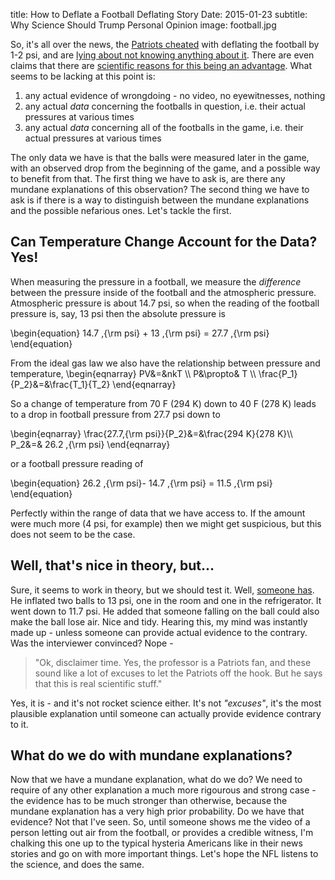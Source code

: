 title: How to Deflate a Football Deflating Story
Date: 2015-01-23
subtitle: Why Science Should Trump Personal Opinion
image: football.jpg

So, it's all over the news, the [Patriots cheated] with deflating the football by 1-2 psi, and are [lying about not knowing anything about it].  There are even claims that there are [scientific reasons for this being an advantage].  What seems to be lacking at this point is:

1. any actual evidence of wrongdoing - no video, no eyewitnesses, nothing
2. any actual *data* concerning the footballs in question, i.e. their actual pressures at various times
3. any actual *data* concerning all of the footballs in the game, i.e. their actual pressures at various times

The only data we have is that the balls were measured later in the game, with an observed drop from the beginning of the game, and a possible way to benefit from that.  The first thing we have to ask is, are there any mundane explanations of this observation?  The second thing we have to ask is if there is a way to distinguish between the mundane explanations and the possible nefarious ones.  Let's tackle the first.  

## Can Temperature Change Account for the Data?  Yes!

When measuring the pressure in a football, we measure the *difference* between the pressure inside of the football and the atmospheric pressure.  Atmospheric pressure is about 14.7 psi, so when the reading of the football pressure is, say, 13 psi then the absolute pressure is 

\begin{equation}
14.7 \,{\rm psi} + 13 \,{\rm psi} = 27.7 \,{\rm psi}
\end{equation}

From the ideal gas law we also have the relationship between pressure and temperature,
\begin{eqnarray}
PV&=&nkT \\\\
P&\propto& T \\\\
\frac{P_1}{P_2}&=&\frac{T_1}{T_2}
\end{eqnarray}

So a change of temperature from 70 F (294 K) down to 40 F (278 K) leads to a drop in football pressure from 27.7 psi down to

\begin{eqnarray}
\frac{27.7\,{\rm psi}}{P_2}&=&\frac{294 K}{278 K}\\\\
P_2&=& 26.2 \,{\rm psi}
\end{eqnarray}

or a football pressure reading of

\begin{equation}
26.2 \,{\rm psi}- 14.7 \,{\rm psi} = 11.5 \,{\rm psi}
\end{equation}

Perfectly within the range of data that we have access to.  If the amount were much more (4 psi, for example) then we might get suspicious, but this does not seem to be the case.

## Well, that's nice in theory, but...

Sure, it seems to work in theory, but we should test it.  Well, [someone has].  He inflated two balls to 13 psi, one in the room and one in the refrigerator.  It went down to 11.7 psi.  He added that someone falling on the ball could also make the ball lose air.  Nice and tidy.  Hearing this, my mind was instantly made up - unless someone can provide actual evidence to the contrary.  Was the interviewer convinced?  Nope - 

> "Ok, disclaimer time.  Yes, the professor is a Patriots fan, and these sound like a lot of excuses to let the Patriots off the hook.  But he says that this is real scientific stuff."  

Yes, it is - and it's not rocket science either.  It's not *"excuses"*, it's the most plausible explanation until someone can actually provide evidence contrary to it.


## What do we do with mundane explanations?

Now that we have a mundane explanation, what do we do?  We need to require of any other explanation a much more rigourous and strong case - the evidence has to be much stronger than otherwise, because the mundane explanation has a very high prior probability.  Do we have that evidence?  Not that I've seen.  So, until someone shows me the video of a person letting out air from the football, or provides a credible witness, I'm chalking this one up to the typical hysteria Americans like in their news stories and go on with more important things.  Let's hope the NFL listens to the science, and does the same.



[lying about not knowing anything about it]: http://bleacherreport.com/articles/2339195-is-the-nfl-going-to-let-brady-and-belichick-play-it-for-a-fool
[Patriots cheated]: http://www.bostonglobe.com/sports/2015/01/20/nfl-says-patriots-used-under-inflated-footballs/7UlPZI3eotRTBadM89saeO/story.html
[scientific reasons for this being an advantage]:http://www.foxnews.com/science/2015/01/23/deflate-gate-science-underinflated-footballs/
[someone has]: http://www.wcsh6.com/story/news/local/2015/01/22/deflategate-patriots-football-pressure-inflated/22174475/
